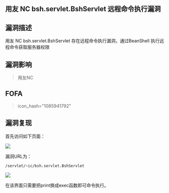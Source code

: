 ## 用友 NC bsh.servlet.BshServlet 远程命令执行漏洞

## 漏洞描述

用友 NC bsh.servlet.BshServlet 存在远程命令执行漏洞，通过BeanShell 执行远程命令获取服务器权限

## 漏洞影响

> 用友NC

## FOFA

> icon_hash="1085941792"

## 漏洞复现

首先访问如下页面：

![](/resource/用友NC远程命令执行/1.png)



漏洞URL为：

```
/servlet/~ic/bsh.servlet.BshServlet
```

![](/resource/用友NC远程命令执行/2.png)

在该界面只需要把print换成exec函数即可命令执行。